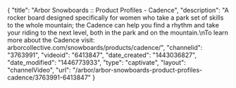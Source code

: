 {
    "title": "Arbor Snowboards :: Product Profiles - Cadence",
    "description": "A rocker board designed specifically for women who take a park set of skills to the whole mountain; the Cadence can help you find a rhythm and take your riding to the next level, both in the park and on the mountain.\nTo learn more about the Cadence visit: arborcollective.com\/snowboards\/products\/cadence\/",
    "channelid": "3763991",
    "videoid": "6413847",
    "date_created": "1443036827",
    "date_modified": "1446773933",
    "type": "captivate",
    "layout": "channelVideo",
    "url": "\/arbor\/arbor-snowboards-product-profiles-cadence\/3763991-6413847"
}